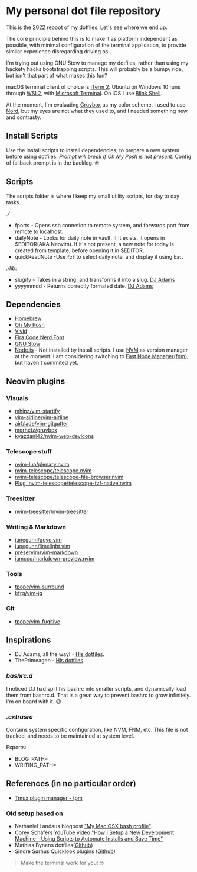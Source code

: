 # My personal dot file repository

This is the 2022 reboot of my dotfiles. Let's see where we end up.

The core principle behind this is to make it as platform independent as possible, with minimal configuration of the terminal application, to provide similar experience disregarding driving os.

I'm trying out using GNU Stow to manage my dotfiles, rather than using my hackety hacks bootstrapping scripts. This will probably be a bumpy ride, but isn't that part of what makes this fun?

macOS terminal client of choice is [iTerm 2](https://iterm2.com).
Ubuntu on Windows 10 runs through [WSL2](https://docs.microsoft.com/en-us/windows/wsl/install-win10), with [Microsoft Terminal](https://github.com/Microsoft/Terminal).
On iOS I use [Blink Shell](https://blink.sh).

At the moment, I'm evaluating [Gruvbox](https://github.com/morhetz/gruvbox) as my color scheme. I used to use [Nord](https://www.nordtheme.com/), but my eyes are not what they used to, and I needed something new and contrasty.

## Install Scripts
Use the install scripts to install dependencies, to prepare a new system before using dotfiles. _Prompt will break if Oh My Posh is not present_. Config of fallback prompt is in the backlog. 🤓

## Scripts

The scripts folder is where I keep my small utility scripts, for day to day tasks.

_./_
- fports - Opens ssh connetion to remote system, and forwards port from remote to localhost.
- dailyNote - Looks for daily note in vault. If it exists, it opens in $EDITOR(AKA Neovim). If it's not present, a new note for today is created from template, before opening it in $EDITOR.
- quickReadNote -Use `fzf` to select daily note, and display it using `bat`.

_./lib_:
- slugify - Takes in a string, and transforms it into a slug. [DJ Adams](https://github.com/qmacro/dotfiles/blob/main/scripts/lib/slugify)
- yyyymmdd - Returns correctly formated date. [DJ Adams](https://github.com/qmacro/dotfiles/blob/main/scripts/lib/yyyymmdd)

## Dependencies

- [Homebrew](https://brew.sh/)
- [Oh My Posh](https://ohmyposh.dev/)
- [Vivid](https://github.com/sharkdp/vivid)
- [Fira Code Nerd Font](https://www.nerdfonts.com/)
- [GNU Stow](https://www.gnu.org/software/stow/)
- [Node.js](https://nodejs.org/en/) - Not installed by install scripts. I use [NVM](https://github.com/nvm-sh/nvm) as version manager at the moment. I am considering switching to [Fast Node Manager(fnm)](https://github.com/Schniz/fnm), but haven't commited yet.

## Neovim plugins
### Visuals
- [mhinz/vim-startify](https://github.com/mhinz/vim-startify)
- [vim-airline/vim-airline](https://github.com/vim-airline/vim-airline)
- [airblade/vim-gitgutter](https://github.com/airblade/vim-gitgutter)
- [morhetz/gruvbox](https://github.com/morhetz/gruvbox)
- [kyazdani42/nvim-web-devicons](https://github.com/kyazdani42/nvim-web-devicons)

### Telescope stuff
- [nvim-lua/plenary.nvim](https://github.com/nvim-lua/plenary.nvim)
- [nvim-telescope/telescope.nvim](https://github.com/nvim-telescope/telescope.nvim)
- [nvim-telescope/telescope-file-browser.nvim](https://github.com/nvim-telescope/telescope-file-browser.nvim)
- [Plug 'nvim-telescope/telescope-fzf-native.nvim](https://github.com/nvim-telescope/telescope-fzf-native.nvim)

### Treesitter
- [nvim-treesitter/nvim-treesitter](https://github.com/nvim-treesitter/nvim-treesitter)

### Writing & Markdown
- [junegunn/goyo.vim](https://github.com/junegunn/goyo.vim)
- [junegunn/limelight.vim](https://github.com/junegunn/limelight.vim)
- [preservim/vim-markdown](https://github.com/preservim/vim-markdown)
- [iamcco/markdown-preview.nvim](https://github.com/iamcco/markdown-preview.nvim)

### Tools
- [tpope/vim-surround](https://github.com/tpope/vim-surround])
- [bfrg/vim-jq](https://github.com/bfrg/vim-jq)

### Git
- [tpope/vim-fugitive](https://github.com/tpope/vim-fugitive])

## Inspirations

- DJ Adams, all the way! - [His dotfiles](https://github.com/qmacro/dotfiles).
- ThePrimeagen - [His dotfiles](https://github.com/ThePrimeagen/.dotfiles)

### _bashrc.d_

I noticed DJ had split his bashrc into smaller scripts, and dynamically load them from bashrc.d. That is a great way to prevent bashrc to grow infinitely. I'm on board with it. 😃

### _.extrasrc_

Contains system specific configuration, like NVM, FNM, etc. This file is not tracked, and needs to be maintained at system level.

Exports:
- BLOG_PATH=<path to rikosjett.com>
- WRITING_PATH=<path to writing vault>

## References (in no particular order)

- [Tmux plugin manager - tpm](https://github.com/tmux-plugins/tpm)

### Old setup based on

- Nathaniel Landaus blogpost ["My Mac OSX bash profile"](https://natelandau.com/my-mac-osx-bash_profile/).
- Corey Schafers YouTube video ["How I Setup a New Development Machine - Using Scripts to Automate Installs and Save Time"](https://www.youtube.com/watch?v=kIdiWut8eD8)
- Mathias Bynens dotfiles([Github](https://github.com/mathiasbynens/dotfiles))
- Sindre Sørhus Quicklook plugins ([Github](https://github.com/sindresorhus/quick-look-plugins))

> Make the terminal work for you! 🤓
